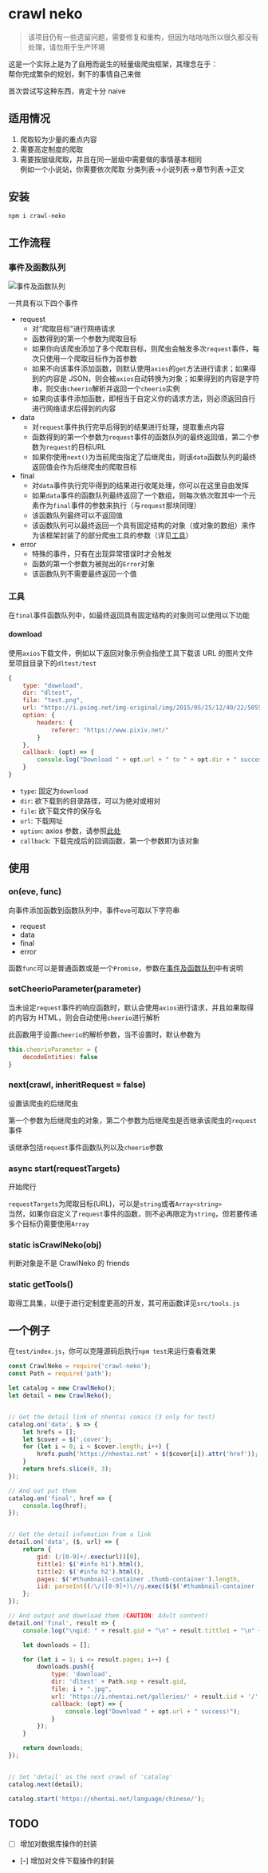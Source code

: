 # crawl neko

> 该项目仍有一些遗留问题，需要修复和重构，但因为咕咕咕所以很久都没有处理，请勿用于生产环境

这是一个实际上是为了自用而诞生的轻量级爬虫框架，其理念在于：  
帮你完成繁杂的规划，剩下的事情自己来做

首次尝试写这种东西，肯定十分 naive

## 适用情况
1. 爬取较为少量的重点内容
2. 需要高定制度的爬取
3. 需要按层级爬取，并且在同一层级中需要做的事情基本相同  
   例如一个小说站，你需要依次爬取 分类列表->小说列表->章节列表->正文


## 安装
```bash
npm i crawl-neko
```

## 工作流程
### 事件及函数队列
![事件及函数队列](https://i.loli.net/2018/08/08/5b6a8b4d87a17.png)

一共具有以下四个事件
- request
	- 对“爬取目标”进行网络请求
	- 函数得到的第一个参数为爬取目标
	- 如果你向该爬虫添加了多个爬取目标，则爬虫会触发多次`request`事件，每次只使用一个爬取目标作为首参数
	- 如果不向该事件添加函数，则默认使用`axios`的`get`方法进行请求；如果得到的内容是 JSON，则会被`axios`自动转换为对象；如果得到的内容是字符串，则交由`cheerio`解析并返回一个`cheerio`实例
	- 如果向该事件添加函数，即相当于自定义你的请求方法，则必须返回自行进行网络请求后得到的内容
- data
	- 对`request`事件执行完毕后得到的结果进行处理，提取重点内容
	- 函数得到的第一个参数为`request`事件的函数队列的最终返回值，第二个参数为`request`的目标URL
	- 如果你使用`next()`为当前爬虫指定了后继爬虫，则该`data`函数队列的最终返回值会作为后继爬虫的爬取目标
- final
	- 对`data`事件执行完毕得到的结果进行收尾处理，你可以在这里自由发挥
	- 如果`data`事件的函数队列最终返回了一个数组，则每次依次取其中一个元素作为`final`事件的参数来执行（与`request`那块同理）
	- 该函数队列最终可以不返回值
	- 该函数队列可以最终返回一个具有固定结构的对象（或对象的数组）来作为该框架封装了的部分爬虫工具的参数（详见[工具](#工具)）
- error
	- 特殊的事件，只有在出现异常错误时才会触发
	- 函数的第一个参数为被抛出的`Error`对象
	- 该函数队列不需要最终返回一个值


### 工具
在`final`事件函数队列中，如最终返回具有固定结构的对象则可以使用以下功能

#### download
使用`axios`下载文件，例如以下返回对象示例会指使工具下载该 URL 的图片文件至项目目录下的`dltest/test`
```javascript
{
	type: "download",
	dir: "dltest",
	file: "test.png",
	url: "https://i.pximg.net/img-original/img/2015/05/25/12/40/22/50554350_p0.png",
	option: {
		headers: {
			referer: "https://www.pixiv.net/"
		}
	},
	callback: (opt) => {
		console.log("Download " + opt.url + " to " + opt.dir + " success!");
	}
}
```
- `type`: 固定为`download`
- `dir`: 欲下载到的目录路径，可以为绝对或相对
- `file`: 欲下载文件的保存名
- `url`: 下载网址
- `option`: axios 参数，请参照[此处](https://github.com/axios/axios#request-config)
- `callback`: 下载完成后的回调函数，第一个参数即为该对象


## 使用
### on(eve, func)
向事件添加函数到函数队列中，事件`eve`可取以下字符串
- request
- data
- final
- error

函数`func`可以是普通函数或是一个`Promise`，参数在[事件及函数队列](#事件及函数队列)中有说明

### setCheerioParameter(parameter)
当未设定`request`事件的响应函数时，默认会使用`axios`进行请求，并且如果取得的内容为 HTML，则会自动使用`cheerio`进行解析

此函数用于设置`cheerio`的解析参数，当不设置时，默认参数为
```javascript
this.cheerioParameter = {
	decodeEntities: false
}
```

### next(crawl, inheritRequest = false)
设置该爬虫的后继爬虫

第一个参数为后继爬虫的对象，第二个参数为后继爬虫是否继承该爬虫的`request`事件

该继承包括`request`事件函数队列以及`cheerio`参数

### async start(requestTargets)
开始爬行

`requestTargets`为爬取目标(URL)，可以是`string`或者`Array<string>`  
当然，如果你自定义了`request`事件的函数，则不必再限定为`string`，但若要传递多个目标仍需要使用`Array`

### static isCrawlNeko(obj)
判断对象是不是 CrawlNeko 的 friends

### static getTools()
取得工具集，以便于进行定制度更高的开发，其可用函数详见`src/tools.js`

## 一个例子
在`test/index.js`，你可以克隆源码后执行`npm test`来运行查看效果

```javascript
const CrawlNeko = require('crawl-neko');
const Path = require('path');

let catalog = new CrawlNeko();
let detail = new CrawlNeko();


// Get the detail link of nhentai comics (3 only for test)
catalog.on('data', $ => {
	let hrefs = [];
	let $cover = $('.cover');
	for (let i = 0; i < $cover.length; i++) {
		hrefs.push('https://nhentai.net' + $($cover[i]).attr('href'));
	}
	return hrefs.slice(0, 3);
});

// And out put them
catalog.on('final', href => {
	console.log(href);
});


// Get the detail infomation from a link
detail.on('data', ($, url) => {
	return {
		gid: (/[0-9]+/.exec(url))[0],
		tittle1: $('#info h1').html(),
		tittle2: $('#info h2').html(),
		pages: $('#thumbnail-container .thumb-container').length,
		iid: parseInt((/\/([0-9]+)\//g.exec($($('#thumbnail-container .thumb-container img')[0]).attr('data-src')))[0].replace(/\//g, ''))
	};
});

// And output and download them (CAUTION: Adult content)
detail.on('final', result => {
	console.log("\ngid: " + result.gid + "\n" + result.tittle1 + "\n" + result.tittle2 + "\nPages: " + result.pages + "\niid: " + result.iid);

	let downloads = [];

	for (let i = 1; i <= result.pages; i++) {
		downloads.push({
			type: 'download',
			dir: 'dltest' + Path.sep + result.gid,
			file: i + ".jpg",
			url: 'https://i.nhentai.net/galleries/' + result.iid + '/' + i + '.jpg',
			callback: (opt) => {
				console.log("Download " + opt.url + " success!");
			}
		});
	}

	return downloads;
});


// Set 'detail' as the next crawl of 'catalog'
catalog.next(detail);

catalog.start('https://nhentai.net/language/chinese/');
```

## TODO
 - [ ] 增加对数据库操作的封装
 - [-] 增加对文件下载操作的封装
